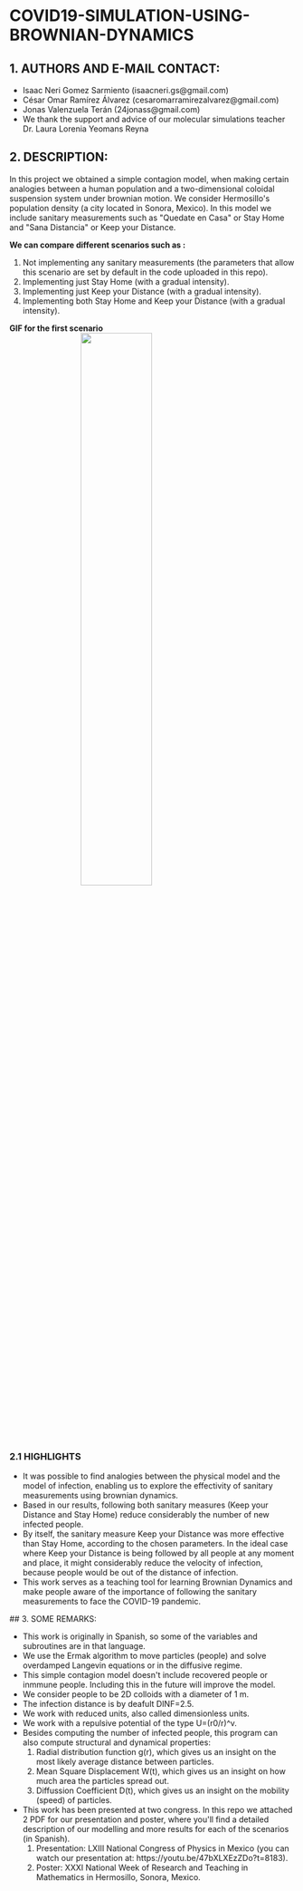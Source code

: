 # COVID19-SIMULATION-USING-BROWNIAN-DYNAMICS

## 1. AUTHORS AND E-MAIL CONTACT:
<ul>
<li>Isaac Neri Gomez Sarmiento (isaacneri.gs@gmail.com) </li>
<li> César Omar Ramírez Álvarez (cesaromarramirezalvarez@gmail.com) </li>
<li> Jonas Valenzuela Terán     (24jonass@gmail.com) </li>
<li>We thank the support and advice of our molecular simulations teacher Dr. Laura Lorenia Yeomans Reyna </li>
</ul>


## 2. DESCRIPTION:
In this project we obtained a simple contagion model, when making certain analogies between a human population and
a two-dimensional coloidal suspension system under brownian motion.
We consider Hermosillo's population density (a city located in Sonora, Mexico).
In this model we include sanitary measurements such as "Quedate en Casa" or Stay Home
and "Sana Distancia" or Keep your Distance.

<b>We can compare different scenarios such as :</b>
<ol>
<li> Not implementing any sanitary measurements (the parameters that allow this scenario are set by default in the code uploaded in this repo).</li>
<li> Implementing just Stay Home (with a gradual intensity).</li>
<li> Implementing just Keep your Distance (with a gradual intensity).</li>
<li> Implementing both Stay Home and Keep your Distance (with a gradual intensity).</li>
</ol>

<b> GIF for the first scenario</b>
<img src="https://github.com/nikoneri/COVID19-SIMULATION-USING-BROWNIAN-DYNAMICS/blob/main/4.%20GRAPHS%20AND%20GIF%20ANIMATION/CASO1_aleatorio10%25.gif" style="  display: block;
  margin-left: auto;
  margin-right: auto;
  width: 50%;">


### 2.1 HIGHLIGHTS
<ul>
    <li>It was possible to find analogies between the physical model and the model of infection, enabling us to explore the effectivity of sanitary measurements using brownian dynamics.</li>
    
<li>Based in our results, following both sanitary measures (Keep your Distance and Stay Home) reduce considerably the number of new infected people.</li>
<li>By itself, the sanitary measure Keep your Distance was more effective than Stay Home, according to the chosen parameters. In the ideal case where Keep your Distance is being followed by all people at any moment and place, it might considerably reduce the velocity of infection, because people would be out of the distance of infection. </li>
    <li>This work serves as a teaching tool for learning Brownian Dynamics and make people aware of the importance of following the sanitary measurements to face the COVID-19 pandemic.</li>
</ul>
## 3. SOME REMARKS:
<ul>
<li>This work is originally in Spanish, so some of the variables and subroutines are in that language.</li>
<li>We use the Ermak algorithm to move particles (people) and solve overdamped Langevin equations or in the diffusive regime. </li>
<li>This simple contagion model doesn't include recovered people or inmmune people. Including this in the future will improve the model.</li>
<li>We consider people to be 2D colloids with a diameter of 1 m.</li>
 <li>The infection distance is by deafult DINF=2.5.</li>
<li>We work with reduced units, also called dimensionless units.</li>
<li>We work with a repulsive potential of the type U=(r0/r)^v.</li>
<li>Besides computing the number of infected people, this program can also compute structural and dynamical properties:
    <ol>
    <li> Radial distribution function g(r), which gives us an insight on the most likely average distance between particles.</li>
    <li> Mean Square Displacement W(t), which gives us an insight on how much area the particles spread out.</li>
    <li> Diffussion Coefficient D(t), which gives us an insight on the mobility (speed) of particles.</li>
    </ol>
    </li>
<li> This work has been presented at two congress. In this repo we attached 2 PDF for our presentation and poster, where  you'll find a detailed description of our modelling and more results for each of the scenarios (in Spanish).
    <ol>
    <li>Presentation: LXIII National Congress of Physics in Mexico (you can watch our presentation at: https://youtu.be/47bXLXEzZDo?t=8183). </li>
    <li>Poster: XXXI National Week of Research and Teaching in Mathematics in Hermosillo, Sonora, Mexico. </li>
    </ol>
    </li>
</ul>
